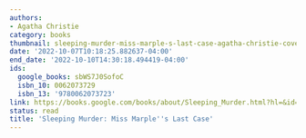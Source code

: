 ```yaml
---
authors:
- Agatha Christie
category: books
thumbnail: sleeping-murder-miss-marple-s-last-case-agatha-christie-cover.jpg
date: '2022-10-07T10:18:25.882637-04:00'
end_date: '2022-10-10T14:30:18.494419-04:00'
ids:
  google_books: sbWS7J0SofoC
  isbn_10: 0062073729
  isbn_13: '9780062073723'
link: https://books.google.com/books/about/Sleeping_Murder.html?hl=&id=sbWS7J0SofoC
status: read
title: 'Sleeping Murder: Miss Marple''s Last Case'
---
```

